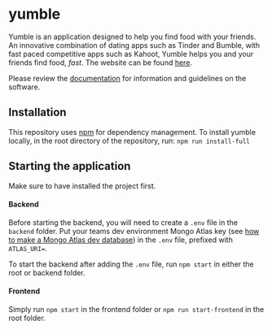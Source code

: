 # yumble

Yumble is an application designed to help you find food with your friends. An innovative combination of dating apps such as Tinder and Bumble, with fast paced competitive apps such as Kahoot, Yumble helps you and your friends find food, *fast*. The website can be found [here](https://yumble.xyz).

Please review the [documentation](https://github.com/we-are-number-1/yumble/wiki) for information and guidelines on the software.

## Installation

This repository uses [npm](https://www.npmjs.com/get-npm) for dependency management. To install yumble locally, in the root directory of the repository, run:
```npm run install-full```

## Starting the application

Make sure to have installed the project first.

#### Backend

Before starting the backend, you will need to create a `.env` file in the `backend` folder. Put your teams dev environment Mongo Atlas key (see [how to make a Mongo Atlas dev database](https://github.com/we-are-number-1/yumble/wiki/MongoDB-Atlas)) in the `.env` file, prefixed with `ATLAS_URI=`. 

To start the backend after adding the `.env` file, run `npm start` in either the root or backend folder.

#### Frontend

Simply run `npm start` in the frontend folder or `npm run start-frontend` in the root folder.